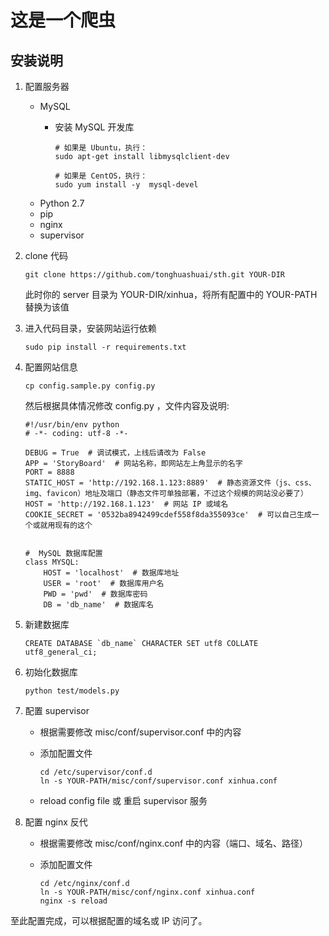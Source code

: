 # 这是一个爬虫

## 安装说明

1. 配置服务器
    * MySQL
		* 安装 MySQL 开发库

			```
			# 如果是 Ubuntu，执行：
			sudo apt-get install libmysqlclient-dev

			# 如果是 CentOS，执行：
			sudo yum install -y  mysql-devel
			```
    * Python 2.7
    * pip
    * nginx
    * supervisor

2. clone 代码
	
	```
    git clone https://github.com/tonghuashuai/sth.git YOUR-DIR
	```
	
	此时你的 server 目录为 YOUR-DIR/xinhua，将所有配置中的 YOUR-PATH 替换为该值

3. 进入代码目录，安装网站运行依赖

	```
    sudo pip install -r requirements.txt
	```

4. 配置网站信息
	
	```
    cp config.sample.py config.py
	```
	
	然后根据具体情况修改 config.py ，文件内容及说明:

    ```
	#!/usr/bin/env python
	# -*- coding: utf-8 -*-

	DEBUG = True  # 调试模式，上线后请改为 False
	APP = 'StoryBoard'  # 网站名称，即网站左上角显示的名字
	PORT = 8888
	STATIC_HOST = 'http://192.168.1.123:8889'  # 静态资源文件（js、css、img、favicon）地址及端口（静态文件可单独部署，不过这个规模的网站没必要了）
	HOST = 'http://192.168.1.123'  # 网站 IP 或域名
	COOKIE_SECRET = '0532ba8942499cdef558f8da355093ce'  # 可以自己生成一个或就用现有的这个


	#  MySQL 数据库配置
	class MYSQL:
		HOST = 'localhost'  # 数据库地址
		USER = 'root'  # 数据库用户名
		PWD = 'pwd'  # 数据库密码
		DB = 'db_name'  # 数据库名
    ```

5. 新建数据库

	```
	CREATE DATABASE `db_name` CHARACTER SET utf8 COLLATE utf8_general_ci;
	```

6. 初始化数据库

	```
	python test/models.py
	```

7. 配置 supervisor
	* 根据需要修改 misc/conf/supervisor.conf 中的内容
	* 添加配置文件

		``` 
		cd /etc/supervisor/conf.d
		ln -s YOUR-PATH/misc/conf/supervisor.conf xinhua.conf
		 ```
	* reload config file 或 重启 supervisor 服务

8. 配置 nginx 反代
	* 根据需要修改 misc/conf/nginx.conf 中的内容（端口、域名、路径）
	* 添加配置文件

		``` 
		cd /etc/nginx/conf.d
		ln -s YOUR-PATH/misc/conf/nginx.conf xinhua.conf
		nginx -s reload
		```

至此配置完成，可以根据配置的域名或 IP 访问了。
